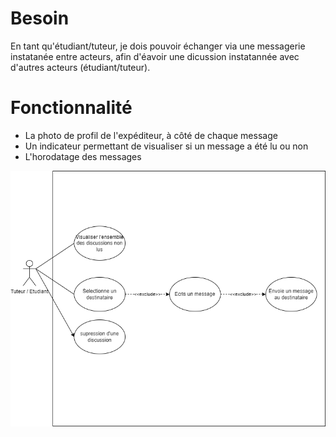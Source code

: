 # Besoin

En tant qu'étudiant/tuteur, je dois pouvoir échanger via une messagerie instatanée entre acteurs, afin d'éavoir une dicussion instatannée avec d'autres acteurs (étudiant/tuteur).

# Fonctionnalité

- La photo de profil de l'expéditeur, à côté de chaque message
- Un indicateur permettant de visualiser si un message a été lu ou non
- L'horodatage des messages

![Schema](user_case_interface_de_chat.png)
